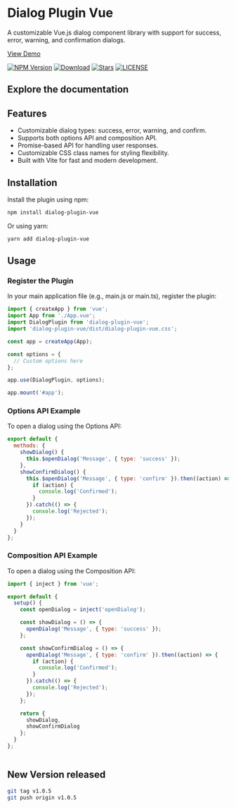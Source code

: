 # Dialog Plugin Vue

A customizable Vue.js dialog component library with support for success, error, warning, and confirmation dialogs.

[View Demo](https://dialog-plugin-vue.vercel.app/)

[![NPM Version](https://img.shields.io/npm/v/dialog-plugin-vue)](https://www.npmjs.com/package/dialog-plugin-vue)
[![Download](https://img.shields.io/npm/dm/dialog-plugin-vue)](https://www.npmjs.com/package/dialog-plugin-vue)
[![Stars](https://img.shields.io/github/stars/kzamanbd/dialog-plugin-vue.svg?style=flat-square)](https://github.com/kzamanbd/dialog-plugin-vue/stargazers)
[![LICENSE](https://img.shields.io/npm/l/dialog-plugin-vue)](https://github.com/kzamanbd/dialog-plugin-vue/blob/main/LICENSE)

## Explore the documentation

## Features

- Customizable dialog types: success, error, warning, and confirm.
- Supports both options API and composition API.
- Promise-based API for handling user responses.
- Customizable CSS class names for styling flexibility.
- Built with Vite for fast and modern development.

## Installation

Install the plugin using npm:

```sh
npm install dialog-plugin-vue
```

Or using yarn:

```sh
yarn add dialog-plugin-vue
```

## Usage

### Register the Plugin

In your main application file (e.g., main.js or main.ts), register the plugin:

```js
import { createApp } from 'vue';
import App from './App.vue';
import DialogPlugin from 'dialog-plugin-vue';
import 'dialog-plugin-vue/dist/dialog-plugin-vue.css';

const app = createApp(App);

const options = {
  // Custom options here
};

app.use(DialogPlugin, options);

app.mount('#app');

```

### Options API Example

To open a dialog using the Options API:

```js
export default {
  methods: {
    showDialog() {
      this.$openDialog('Message', { type: 'success' });
    },
    showConfirmDialog() {
      this.$openDialog('Message', { type: 'confirm' }).then((action) => {
        if (action) {
          console.log('Confirmed');
        }
      }).catch(() => {
        console.log('Rejected');
      });
    }
  }
};

```

### Composition API Example

To open a dialog using the Composition API:

```js
import { inject } from 'vue';

export default {
  setup() {
    const openDialog = inject('openDialog');

    const showDialog = () => {
      openDialog('Message', { type: 'success' });
    };

    const showConfirmDialog = () => {
      openDialog('Message', { type: 'confirm' }).then((action) => {
        if (action) {
          console.log('Confirmed');
        }
      }).catch(() => {
        console.log('Rejected');
      });
    };

    return {
      showDialog,
      showConfirmDialog
    };
  }
};
    
```

## New Version released

```sh
git tag v1.0.5
git push origin v1.0.5
```
